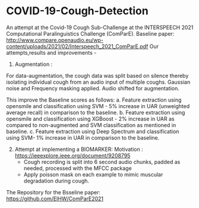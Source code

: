 # COVID-19-Cough-Detection
An attempt at the Covid-19 Cough Sub-Challenge at the INTERSPEECH 2021 Computational Paralinguistics Challenge (ComParE).
Baseline paper: http://www.compare.openaudio.eu/wp-content/uploads/2021/02/Interspeech_2021_ComParE.pdf
Our attempts,results and improvements - 

1. Augmentation : 

For data-augmentation, the cough data was split based on silence thereby isolating individual cough from an audio input of multiple coughs.
Gaussian noise and Frequency masking applied. Audio shifted for augmentation. 

This improve the Baseline scores as follows:
  a. Feature extraction using opensmile and classification using SVM - 5% increase in UAR (unweighted average recall) in comparison to the baseline.
  b. Feature extraction using opensmile and classification using XGBoost - 2% increase in UAR as compared to non-augmented and SVM classification as mentioned in baseline.
  c. Feature extraction using Deep Spectrum and classification using SVM- 1% increase in UAR in comparison to the baseline.
  
2. Attempt at implementing a BIOMARKER:
   Motivation : https://ieeexplore.ieee.org/document/9208795
   - Cough recording is split into 6 second audio chunks, padded as needed, processed with the MFCC package
   -  Apply poisson mask on each example to mimic muscular degradation during cough.
   

The Repository for the Bsseline paper: https://github.com/EIHW/ComParE2021


